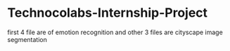 # Technocolabs-Internship-Project

first 4 file are of emotion recognition and other 3 files are cityscape image segmentation
